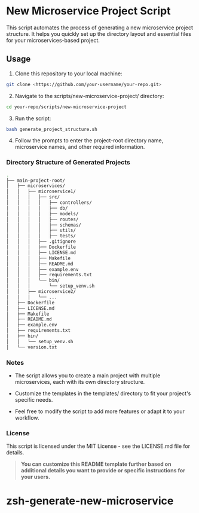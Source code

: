 # New Microservice Project Script

This script automates the process of generating a new microservice project structure. It helps you quickly set up the directory layout and essential files for your microservices-based project.

## Usage

1. Clone this repository to your local machine:

  ```bash
  git clone <https://github.com/your-username/your-repo.git>
  ```

2. Navigate to the scripts/new-microservice-project/ directory:

  ```bash
  cd your-repo/scripts/new-microservice-project
  ```

3. Run the script:

  ```bash
  bash generate_project_structure.sh
  ```

4. Follow the prompts to enter the project-root directory name, microservice names, and other required information.

### Directory Structure of Generated Projects

```bash
.
├── main-project-root/
│   ├── microservices/
│   │   ├── microservice1/
│   │   │   ├── src/
│   │   │   │   ├── controllers/
│   │   │   │   ├── db/
│   │   │   │   ├── models/
│   │   │   │   ├── routes/
│   │   │   │   ├── schemas/
│   │   │   │   ├── utils/
│   │   │   │   ├── tests/
│   │   │   ├── .gitignore
│   │   │   ├── Dockerfile
│   │   │   ├── LICENSE.md
│   │   │   ├── Makefile
│   │   │   ├── README.md
│   │   │   ├── example.env
│   │   │   ├── requirements.txt
│   │   │   └── bin/
│   │   │       └── setup_venv.sh
│   │   ├── microservice2/
│   │   │   └── ...
│   ├── Dockerfile
│   ├── LICENSE.md
│   ├── Makefile
│   ├── README.md
│   ├── example.env
│   ├── requirements.txt
│   ├── bin/
│   │   └── setup_venv.sh
│   └── version.txt
```

### Notes

- The script allows you to create a main project with multiple microservices, each with its own directory structure.

- Customize the templates in the templates/ directory to fit your project's specific needs.

- Feel free to modify the script to add more features or adapt it to your workflow.

### License

This script is licensed under the MIT License - see the LICENSE.md file for details.

> __You can customize this README template further based on additional details you want to provide or specific instructions for your users.__
# zsh-generate-new-microservice
